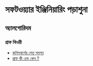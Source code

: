 # সফটওয়্যার ইঞ্জিনিয়ারিং পড়াশুনা

## অ্যালগোরিদম

### গ্রাফ থিওরী
- [কনিসবার্গের সেতু সমস্যা](graph_Algorithm/1._bridge_problem.md)
- [গ্রাফ কী এবং কেন ?](graph_Algorithm/2._Intro_to_graph.md)
